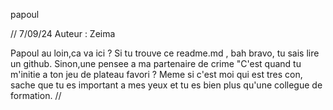 papoul




// 7/09/24 Auteur : Zeima 

Papoul au loin,ca va ici ? Si tu trouve ce readme.md , bah bravo, tu sais lire un github. Sinon,une pensee a ma partenaire de crime "C'est quand tu m'initie a ton jeu de plateau favori ? Meme si c'est moi qui est tres con, sache que tu es important a mes yeux et tu es bien plus qu'une collegue de formation. //
